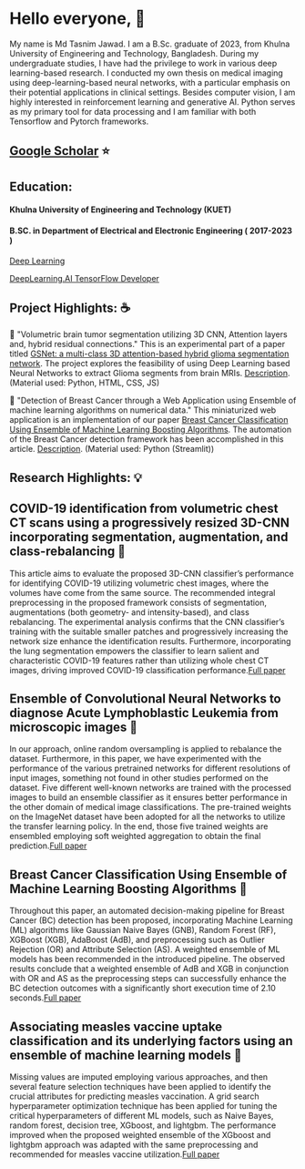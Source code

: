 
<!--
**006jawad/006jawad** is a ✨ _special_ ✨ repository because its `README.md` (this file) appears on your GitHub profile.

Here are some ideas to get you started:

- 🔭 I’m currently working on the application of Swin-Transformer.


- 🌱 I’m currently learning Django.



- 👯 I’m looking to collaborate on ...
- 🤔 I’m looking for help with ...
- 💬 Ask me about ...
- 📫 How to reach me: <https://www.facebook.com/jawad.eee06.17>
- 😄 Pronouns: ...
- ⚡ Fun fact: I also love music and I can play the guitar.
-->

# Hello everyone, :wave:
My name is Md Tasnim Jawad. I am a B.Sc. graduate of 2023, from Khulna University of Engineering and Technology, Bangladesh. During my undergraduate studies, I have had the privilege to work in various deep learning-based research. I conducted my own thesis on medical imaging using deep-learning-based neural networks, with a particular emphasis on their potential applications in clinical settings. Besides computer vision, I am highly interested in reinforcement learning and generative AI. Python serves as my primary tool for data processing and I am familiar with both Tensorflow and Pytorch frameworks.

## [Google Scholar](https://scholar.google.com/citations?view_op=list_works&hl=en&user=6VOwVbwAAAAJ)  :star:

<!-- # My Work Experience:
My Work Experience:
Various online courses were my first introduction to Deep Learning. I have been learning and practicing new skills to combat various challenges. Various blogs and online platforms like Kaggle have also been useful in learning the basics. In my University, apart from being an undergrad, I have been working as a Research Assistant under the supervision of [Kamrul Hasan](https://scholar.google.com/citations?user=36WXELIAAAAJ&hl=en) for almost two years. A part of one of my incompleted project is highlighted below. -->


## Education:

#### Khulna University of Engineering and Technology (KUET)
#### B.SC. in Department of Electrical and Electronic Engineering ( 2017-2023 )


[Deep Learning](https://coursera.org/share/11a46e0c1046b141e3d788b8e8b44478)

[DeepLearning.AI TensorFlow Developer](https://coursera.org/share/032440a89d0a56813a7e3af3d3d98afc)

## Project Highlights: :coffee:

:rocket: "Volumetric brain tumor segmentation utilizing 3D CNN, Attention layers and, hybrid residual
connections."
This is an experimental part of a paper titled [GSNet: a multi-class 3D attention-based hybrid glioma segmentation network](https://doi.org/10.1364/OE.499054). The project explores the feasibility of using Deep Learning based Neural Networks to extract Glioma segments from brain MRIs. [Description](https://github.com/006jawad/GSNet_/tree/main/WebApp). (Material used: Python, HTML, CSS, JS)

<!-- :rocket: "Web Application for the Segmentation of Glioma."
The web app is an implementation of my undergraduate thesis titled. It involves the segmentation of Glioma from 3D volumetric MRI images. The results are generated by the Web App and saved in any local folder. Because of its small size, the Web App generates segmentation masks withing a short period. [Description](https://github.com/006jawad/GSNet). (Material used: Python, HTML, CSS, JS) -->

🌱 "Detection of Breast Cancer through a Web Application using Ensemble of machine learning
algorithms on numerical data."
This miniaturized web application is an implementation of our paper [Breast Cancer Classification Using Ensemble of Machine Learning Boosting Algorithms](https://ieeexplore.ieee.org/abstract/document/9524617). The automation of the Breast Cancer detection framework has been accomplished in this article. [Description](https://github.com/006jawad/Breast-Cancer-Classification). (Material used: Python (Streamlit))

## Research Highlights: :bulb:
## COVID-19 identification from volumetric chest CT scans using a progressively resized 3D-CNN incorporating segmentation, augmentation, and class-rebalancing :paperclip:
This article aims to evaluate the proposed 3D-CNN classifier’s performance for identifying COVID-19 utilizing volumetric chest images, where the volumes have come from the same source. The recommended integral preprocessing in the proposed framework consists of segmentation, augmentations (both geometry- and intensity-based), and class rebalancing. The experimental analysis confirms that the CNN classifier’s training with the suitable smaller patches and progressively increasing the network size enhance the identification results. Furthermore, incorporating the lung segmentation empowers the classifier to learn salient and characteristic COVID-19 features rather than utilizing whole chest CT images, driving improved COVID-19 classification performance.[Full paper](https://www.sciencedirect.com/science/article/pii/S235291482100191X)

## Ensemble of Convolutional Neural Networks to diagnose Acute Lymphoblastic Leukemia from microscopic images :paperclip:
In our approach, online random oversampling is applied to rebalance the dataset. Furthermore, in this paper, we have experimented with the performance of the various pretrained networks for different resolutions of input images, something not found in other studies performed on the dataset. Five different well-known networks are trained with the processed images to build an ensemble classifier as it ensures better performance in the other domain of medical image classifications. The pre-trained weights on the ImageNet dataset have been adopted for all the networks to utilize the transfer learning policy. In the end, those five trained weights are ensembled employing soft weighted aggregation to obtain the final prediction.[Full paper](https://www.sciencedirect.com/science/article/pii/S235291482100263X)

## Breast Cancer Classification Using Ensemble of Machine Learning Boosting Algorithms :paperclip:
Throughout this paper, an automated decision-making pipeline for Breast Cancer (BC) detection has been proposed, incorporating Machine Learning (ML) algorithms like Gaussian Naive Bayes (GNB), Random Forest (RF), XGBoost (XGB), AdaBoost (AdB), and preprocessing such as Outlier Rejection (OR) and Attribute Selection (AS). A weighted ensemble of ML models has been recommended in the introduced pipeline. The observed results conclude that a weighted ensemble of AdB and XGB in conjunction with OR and AS as the preprocessing steps can successfully enhance the BC detection outcomes with a significantly short execution time of 2.10 seconds.[Full paper](https://ieeexplore.ieee.org/document/9850750)

## Associating measles vaccine uptake classification and its underlying factors using an ensemble of machine learning models :paperclip:
Missing values are imputed employing various approaches, and then several feature selection techniques have been applied to identify the crucial attributes for predicting measles vaccination. A grid search hyperparameter optimization technique has been applied for tuning the critical hyperparameters of different ML models, such as Naive Bayes, random forest, decision tree, XGboost, and lightgbm. The performance improved when the proposed weighted ensemble of the XGboost and lightgbm approach was adapted with the same preprocessing and recommended for measles vaccine utilization.[Full paper](https://ieeexplore.ieee.org/abstract/document/9524617)





